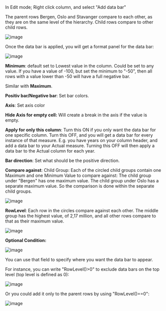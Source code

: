 In Edit mode; Right click column, and select "Add data bar"

The parent rows Bergen, Oslo and Stavanger compare to each other, as they are on the same level of the hierarchy.
Child rows compare to other child rows.

![image](https://user-images.githubusercontent.com/82056309/188615791-b7e92e8d-bd31-440d-96ca-6ebab176797a.png)


Once the data bar is applied, you will get a format panel for the data bar:

![image](https://user-images.githubusercontent.com/82056309/188615805-659f203a-2d02-49c0-86db-117a4e16adb6.png)

**Minimum**: default set to Lowest value in the column. Could be set to any value. 
If you have a value of -100, but set the minimum to "-50", then all rows with a value lower than -50 will have a full negative bar. 

Similar with **Maximum**.

**Positiv bar/Negative bar**: Set bar colors.

**Axis**: Set axis color

**Hide Axis for empty cell:** Will create a break in the axis if the value is empty.

**Apply for only this column**: Turn this ON if you only want the data bar for one specific column. Turn this OFF, and you will get a data bar for every instance of that measure. E.g. you have years on your column header, and add a data bar to your Actual measure. Turning this OFF will then apply a data bar to the Actual column for each year.

**Bar direction**: Set what should be the positive direction.

**Compare against**: 
Child Group: Each of the circled child groups contain one Maximum and one Minimum Value to compare against:
The child group under "Bergen" has one maximum value. The child group under Oslo has a separate maximum value. So the comparison is done within the separate child groups.

![image](https://user-images.githubusercontent.com/82056309/188615836-3c8ee722-3680-482d-8875-877a4a7073e1.png)



**RowLevel**: Each row in the circles compare against each other. The middle group has the highest value, of 2,17 million, and all other rows compare to that as their maximum value.

![image](https://user-images.githubusercontent.com/82056309/188615849-d1520264-59db-48b7-af0f-78fc23078876.png)




**Optional Condition:**

![image](https://user-images.githubusercontent.com/82056309/188615863-2c20f52e-5c4c-44dd-a09f-9615db78975e.png)


You can use that field to specify where you want the data bar to appear.

For instance, you can write "RowLevel()>0" to exclude data bars on the top level (top level is defined as 0):


![image](https://user-images.githubusercontent.com/82056309/188615884-f12cb7af-5b32-4918-b459-cbbf05e95ae1.png)



Or you could add it only to the parent rows by using "RowLevel()==0":

![image](https://user-images.githubusercontent.com/82056309/188615904-e4469e3f-016c-4410-a295-e50a5be97bb7.png)


